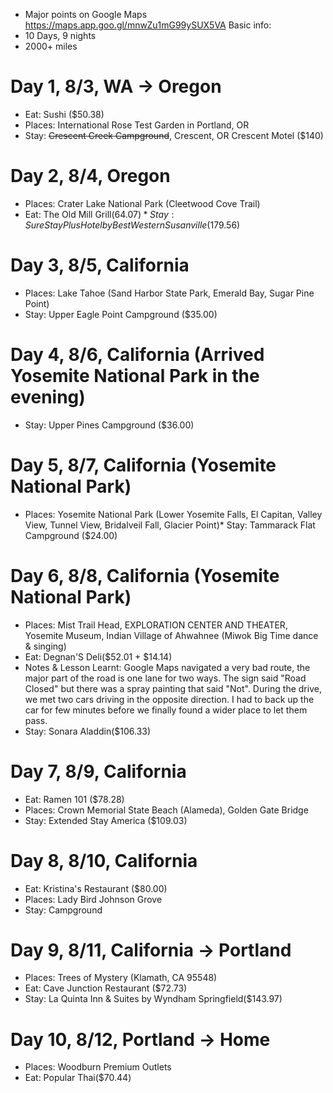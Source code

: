 * Major points on Google Maps https://maps.app.goo.gl/mnwZu1mG99ySUX5VA
Basic info:
* 10 Days, 9 nights
* 2000+ miles

# Day 1, 8/3, WA -> Oregon
* Eat: Sushi ($50.38)
* Places: International Rose Test Garden in Portland, OR
* Stay: ~~Crescent Creek Campground~~, Crescent, OR  Crescent Motel ($140)

# Day 2, 8/4, Oregon
* Places: Crater Lake National Park (Cleetwood Cove Trail)
* Eat: The Old Mill Grill($64.07)* Stay: SureStay Plus Hotel by Best Western Susanville ($179.56)

# Day 3, 8/5, California
* Places: Lake Tahoe (Sand Harbor State Park, Emerald Bay, Sugar Pine Point)
* Stay: Upper Eagle Point Campground ($35.00)

# Day 4, 8/6, California (Arrived Yosemite National Park in the evening)
* Stay: Upper Pines Campground ($36.00)

# Day 5, 8/7, California (Yosemite National Park)
* Places: Yosemite National Park (Lower Yosemite Falls, El Capitan, Valley View, Tunnel View,  Bridalveil Fall, Glacier Point)* Stay: Tammarack Flat Campground ($24.00)

# Day 6, 8/8, California (Yosemite National Park)
* Places: Mist Trail Head, EXPLORATION CENTER AND THEATER, Yosemite Museum, Indian Village of Ahwahnee (Miwok Big Time dance & singing)
* Eat: Degnan'S Deli($52.01 + $14.14)
* Notes & Lesson Learnt: Google Maps navigated a very bad route, the major part of the road is one lane for two ways. The sign said "Road Closed" but there was a spray painting that said "Not". During the drive, we met two cars driving in the opposite direction. I had to back up the car for few minutes before we finally found a wider place to let them pass. 
* Stay: Sonara Aladdin($106.33)

# Day 7, 8/9, California
* Eat: Ramen 101 ($78.28)
* Places: Crown Memorial State Beach (Alameda), Golden Gate Bridge 
* Stay: Extended Stay America ($109.03)

# Day 8, 8/10, California
* Eat: Kristina's Restaurant ($80.00)
* Places: Lady Bird Johnson Grove
* Stay: Campground

# Day 9, 8/11, California -> Portland
* Places: Trees of Mystery (Klamath, CA 95548)
* Eat: Cave Junction Restaurant ($72.73)
* Stay: La Quinta Inn & Suites by Wyndham Springfield($143.97)

# Day 10, 8/12, Portland -> Home
* Places: Woodburn Premium Outlets
* Eat: Popular Thai($70.44)